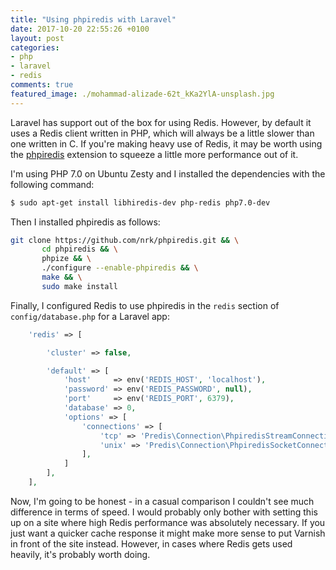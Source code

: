```yaml
---
title: "Using phpiredis with Laravel"
date: 2017-10-20 22:55:26 +0100
layout: post
categories:
- php
- laravel
- redis
comments: true
featured_image: ./mohammad-alizade-62t_kKa2YlA-unsplash.jpg
---
```


Laravel has support out of the box for using Redis. However, by default it uses a Redis client written in PHP, which will always be a little slower than one written in C. If you're making heavy use of Redis, it may be worth using the [phpiredis](https://github.com/nrk/phpiredis) extension to squeeze a little more performance out of it.

I'm using PHP 7.0 on Ubuntu Zesty and I installed the dependencies with the following command:

```bash
$ sudo apt-get install libhiredis-dev php-redis php7.0-dev
```

Then I installed phpiredis as follows:

```bash
git clone https://github.com/nrk/phpiredis.git && \
       cd phpiredis && \
       phpize && \
       ./configure --enable-phpiredis && \
       make && \
       sudo make install
```

Finally, I configured Redis to use phpiredis in the `redis` section of `config/database.php` for a Laravel app:

```php
    'redis' => [

        'cluster' => false,

        'default' => [
            'host'     => env('REDIS_HOST', 'localhost'),
            'password' => env('REDIS_PASSWORD', null),
            'port'     => env('REDIS_PORT', 6379),
            'database' => 0,
            'options' => [
                'connections' => [
                    'tcp' => 'Predis\Connection\PhpiredisStreamConnection', // PHP streams
                    'unix' => 'Predis\Connection\PhpiredisSocketConnection', // ext-socket
                ],
            ]
        ],
    ],
```

Now, I'm going to be honest - in a casual comparison I couldn't see much difference in terms of speed. I would probably only bother with setting this up on a site where high Redis performance was absolutely necessary. If you just want a quicker cache response it might make more sense to put Varnish in front of the site instead. However, in cases where Redis gets used heavily, it's probably worth doing.
